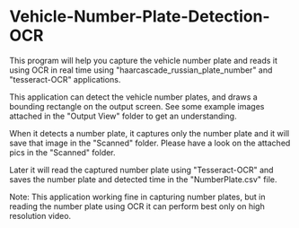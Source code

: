 # Vehicle-Number-Plate-Detection-OCR
This program will help you capture the vehicle number plate and reads it using OCR in real time using "haarcascade_russian_plate_number" and "tesseract-OCR" applications.

This application can detect the vehicle number plates, and draws a bounding rectangle on the output screen.
See some example images attached in the "Output View" folder to get an understanding.

When it detects a number plate, it captures only the number plate and it will save that image in the "Scanned" folder.
Please have a look on the attached pics in the "Scanned" folder.

Later it will read the captured number plate using "Tesseract-OCR" and saves the number plate and detected time in the "NumberPlate.csv" file.

Note: This application working fine in capturing number plates, but in reading the number plate using OCR it can perform best only on high resolution video.
